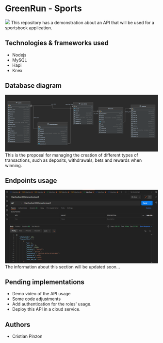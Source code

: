# GreenRun - Sports
![](https://rebustech.io/wp-content/uploads/2020/12/GreenRun-Logo-Design-final-high-resolution-green-1.png)
This repository has a demonstration about an API that will be used for a sportsbook application.

## Technologies & frameworks used
- Nodejs
- MySQL
- Hapi
- Knex

## Database diagram
![](screenshots/db_diagram_scrs1.png)
This is the proposal for managing the creation of different types of transactions, such as deposits, withdrawals, bets and rewards when winning.

## Endpoints usage
![](screenshots/postman_scrs1.png)
The information about this section will be updated soon...

## Pending implementations
- Demo video of the API usage
- Some code adjustments
- Add authentication for the roles' usage.
- Deploy this API in a cloud service.

## Authors
- Cristian Pinzon